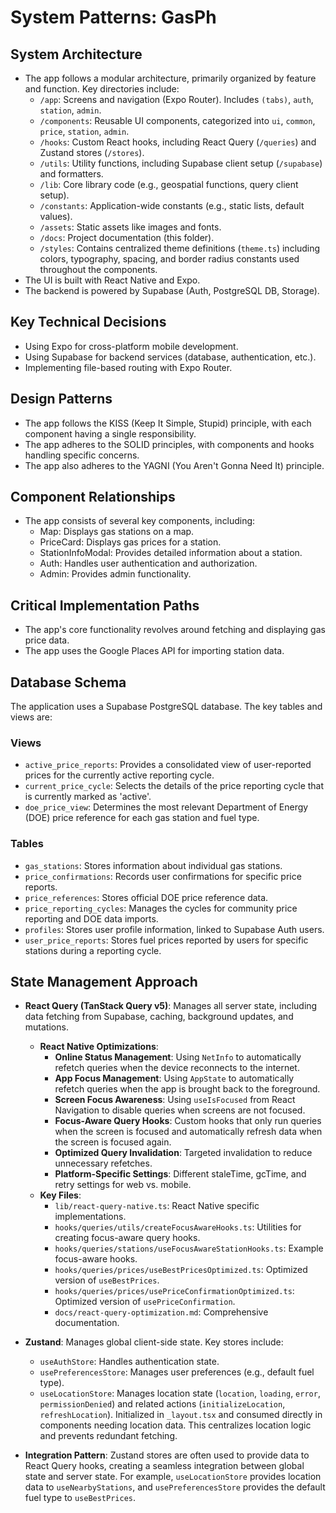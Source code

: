 # System Patterns: GasPh

## System Architecture

- The app follows a modular architecture, primarily organized by feature and function. Key directories include:
  - `/app`: Screens and navigation (Expo Router). Includes `(tabs)`, `auth`, `station`, `admin`.
  - `/components`: Reusable UI components, categorized into `ui`, `common`, `price`, `station`, `admin`.
  - `/hooks`: Custom React hooks, including React Query (`/queries`) and Zustand stores (`/stores`).
  - `/utils`: Utility functions, including Supabase client setup (`/supabase`) and formatters.
  - `/lib`: Core library code (e.g., geospatial functions, query client setup).
  - `/constants`: Application-wide constants (e.g., static lists, default values).
  - `/assets`: Static assets like images and fonts.
  - `/docs`: Project documentation (this folder).
  - `/styles`: Contains centralized theme definitions (`theme.ts`) including colors, typography, spacing, and border radius constants used throughout the components.
- The UI is built with React Native and Expo.
- The backend is powered by Supabase (Auth, PostgreSQL DB, Storage).

## Key Technical Decisions

- Using Expo for cross-platform mobile development.
- Using Supabase for backend services (database, authentication, etc.).
- Implementing file-based routing with Expo Router.

## Design Patterns

- The app follows the KISS (Keep It Simple, Stupid) principle, with each component having a single responsibility.
- The app adheres to the SOLID principles, with components and hooks handling specific concerns.
- The app also adheres to the YAGNI (You Aren't Gonna Need It) principle.

## Component Relationships

- The app consists of several key components, including:
  - Map: Displays gas stations on a map.
  - PriceCard: Displays gas prices for a station.
  - StationInfoModal: Provides detailed information about a station.
  - Auth: Handles user authentication and authorization.
  - Admin: Provides admin functionality.

## Critical Implementation Paths

- The app's core functionality revolves around fetching and displaying gas price data.
- The app uses the Google Places API for importing station data.

## Database Schema

The application uses a Supabase PostgreSQL database. The key tables and views are:

### Views

- `active_price_reports`: Provides a consolidated view of user-reported prices for the currently active reporting cycle.
- `current_price_cycle`: Selects the details of the price reporting cycle that is currently marked as 'active'.
- `doe_price_view`: Determines the most relevant Department of Energy (DOE) price reference for each gas station and fuel type.

### Tables

- `gas_stations`: Stores information about individual gas stations.
- `price_confirmations`: Records user confirmations for specific price reports.
- `price_references`: Stores official DOE price reference data.
- `price_reporting_cycles`: Manages the cycles for community price reporting and DOE data imports.
- `profiles`: Stores user profile information, linked to Supabase Auth users.
- `user_price_reports`: Stores fuel prices reported by users for specific stations during a reporting cycle.

## State Management Approach

- **React Query (TanStack Query v5)**: Manages all server state, including data fetching from Supabase, caching, background updates, and mutations.

  - **React Native Optimizations**:
    - **Online Status Management**: Using `NetInfo` to automatically refetch queries when the device reconnects to the internet.
    - **App Focus Management**: Using `AppState` to automatically refetch queries when the app is brought back to the foreground.
    - **Screen Focus Awareness**: Using `useIsFocused` from React Navigation to disable queries when screens are not focused.
    - **Focus-Aware Query Hooks**: Custom hooks that only run queries when the screen is focused and automatically refresh data when the screen is focused again.
    - **Optimized Query Invalidation**: Targeted invalidation to reduce unnecessary refetches.
    - **Platform-Specific Settings**: Different staleTime, gcTime, and retry settings for web vs. mobile.
  - **Key Files**:
    - `lib/react-query-native.ts`: React Native specific implementations.
    - `hooks/queries/utils/createFocusAwareHooks.ts`: Utilities for creating focus-aware query hooks.
    - `hooks/queries/stations/useFocusAwareStationHooks.ts`: Example focus-aware hooks.
    - `hooks/queries/prices/useBestPricesOptimized.ts`: Optimized version of `useBestPrices`.
    - `hooks/queries/prices/usePriceConfirmationOptimized.ts`: Optimized version of `usePriceConfirmation`.
    - `docs/react-query-optimization.md`: Comprehensive documentation.

- **Zustand**: Manages global client-side state. Key stores include:
  - `useAuthStore`: Handles authentication state.
  - `usePreferencesStore`: Manages user preferences (e.g., default fuel type).
  - `useLocationStore`: Manages location state (`location`, `loading`, `error`, `permissionDenied`) and related actions (`initializeLocation`, `refreshLocation`). Initialized in `_layout.tsx` and consumed directly in components needing location data. This centralizes location logic and prevents redundant fetching.
- **Integration Pattern**: Zustand stores are often used to provide data to React Query hooks, creating a seamless integration between global state and server state. For example, `useLocationStore` provides location data to `useNearbyStations`, and `usePreferencesStore` provides the default fuel type to `useBestPrices`.
